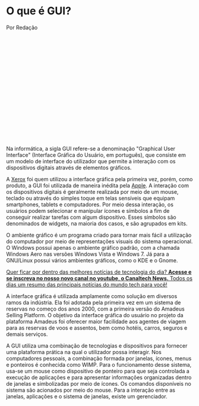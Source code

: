 # O que é GUI?

Por Redação

<iframe id="google_ads_iframe_/22189562696/retangulo_0" title="3rd party ad content" name="google_ads_iframe_/22189562696/retangulo_0" width="336" height="280" scrolling="no" marginwidth="0" marginheight="0" frameborder="0" role="region" aria-label="Advertisement" tabindex="0" sandbox="allow-forms allow-popups allow-popups-to-escape-sandbox allow-same-origin allow-scripts allow-top-navigation-by-user-activation" srcdoc="" data-google-container-id="3" data-load-complete="true" style="box-sizing: border-box; margin: 0px; padding: 0px; border: 0px; vertical-align: bottom;"></iframe>

Na informática, a sigla GUI refere-se a denominação "Graphical User Interface" (Interface Gráfica do Usuário, em português), que consiste em um modelo de interface do utilizador que permite a interação com os dispositivos digitais através de elementos gráficos.

A [Xerox](https://canaltech.com.br/empresa/xerox/) foi quem utilizou a interface gráfica pela primeira vez, porém, como produto, a GUI foi utilizada de maneira inédita pela [Apple](https://canaltech.com.br/empresa/apple/). A interação com os dispositivos digitais é geralmente realizada por meio de um mouse, teclado ou através do simples toque em telas sensíveis que equipam smartphones, tablets e computadores. Por meio dessa interação, os usuários podem selecionar e manipular ícones e símbolos a fim de conseguir realizar tarefas com algum dispositivo. Esses símbolos são denominados de widgets, na maioria dos casos, e são agrupados em kits.

O ambiente gráfico é um programa criado para tornar mais fácil a utilização do computador por meio de representações visuais do sistema operacional. O Windows possui apenas o ambiente gráfico padrão, com a chamada Windows Aero nas versões Windows Vista e Windows 7. Já para a GNU/Linux possui vários ambientes gráficos, como o KDE e o Gnome.

[Quer ficar por dentro das melhores notícias de tecnologia do dia? **Acesse e se inscreva no nosso novo canal no youtube, o Canaltech News.** Todos os dias um resumo das principais notícias do mundo tech para você!](https://canalte.ch/materia-ctnews)

A interface gráfica é utilizada amplamente como solução em diversos ramos da indústria. Ela foi adotada pela primeira vez em um sistema de reservas no começo dos anos 2000, com a primeira versão do Amadeus Selling Platform. O objetivo da interface gráfica do usuário no projeto da plataforma Amadeus foi oferecer maior facilidade aos agentes de viagem para as reservas de voos e assentos, bem como hotéis, carros, seguros e demais serviços.

A GUI utiliza uma combinação de tecnologias e dispositivos para fornecer uma plataforma prática na qual o utilizador possa interagir. Nos computadores pessoais, a combinação formada por janelas, ícones, menus e ponteiros é conhecida como WIMP. Para o funcionamento desse sistema, usa-se um mouse como dispositivo de ponteiro para que seja controlada a execução de aplicações e para apresentar informações organizadas dentro de janelas e simbolizadas por meio de ícones. Os comandos disponíveis no sistema são acionados por meio do mouse. Para a interação entre as janelas, aplicações e o sistema de janelas, existe um gerenciador.